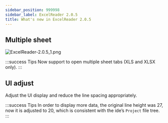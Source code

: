 ```yaml
---
sidebar_position: 999998
sidebar_label: ExcelReader 2.0.5
title: What's new in ExcelReader 2.0.5
---
```


## Multiple sheet

![ExcelReader-2.0.5_1.png](https://obiscr.oss-cn-hongkong.aliyuncs.com/res/ExcelReader/wiki/2.0.5/ExcelReader-2.0.5_1.png?versionId=CAEQUBiBgMChnraKyBciIDBjNWZkZWZhZmUxMDRhOTc5NmI2ZTk5MjE2MTRkYTI0)

:::success Tips
Now support to open multiple sheet tabs (XLS and XLSX only).
:::

## UI adjust

Adjust the UI display and reduce the line spacing appropriately.

:::success Tips
In order to display more data, the original line height was 27, now it is adjusted to 20, which is consistent with the ide’s `Project` file tree.
:::
